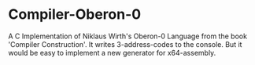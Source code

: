 # Compiler-Oberon-0
A C Implementation of Niklaus Wirth's Oberon-0 Language from the book 'Compiler Construction'.
It writes 3-address-codes to the console. But it would be easy to implement a new generator for x64-assembly.
